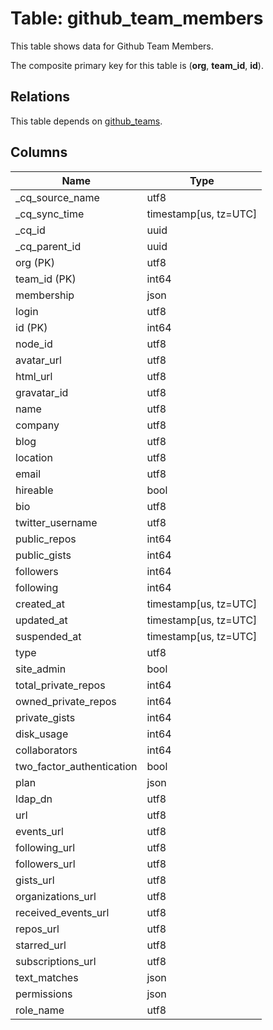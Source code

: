 # Table: github_team_members

This table shows data for Github Team Members.

The composite primary key for this table is (**org**, **team_id**, **id**).

## Relations

This table depends on [github_teams](github_teams).

## Columns

| Name          | Type          |
| ------------- | ------------- |
|_cq_source_name|utf8|
|_cq_sync_time|timestamp[us, tz=UTC]|
|_cq_id|uuid|
|_cq_parent_id|uuid|
|org (PK)|utf8|
|team_id (PK)|int64|
|membership|json|
|login|utf8|
|id (PK)|int64|
|node_id|utf8|
|avatar_url|utf8|
|html_url|utf8|
|gravatar_id|utf8|
|name|utf8|
|company|utf8|
|blog|utf8|
|location|utf8|
|email|utf8|
|hireable|bool|
|bio|utf8|
|twitter_username|utf8|
|public_repos|int64|
|public_gists|int64|
|followers|int64|
|following|int64|
|created_at|timestamp[us, tz=UTC]|
|updated_at|timestamp[us, tz=UTC]|
|suspended_at|timestamp[us, tz=UTC]|
|type|utf8|
|site_admin|bool|
|total_private_repos|int64|
|owned_private_repos|int64|
|private_gists|int64|
|disk_usage|int64|
|collaborators|int64|
|two_factor_authentication|bool|
|plan|json|
|ldap_dn|utf8|
|url|utf8|
|events_url|utf8|
|following_url|utf8|
|followers_url|utf8|
|gists_url|utf8|
|organizations_url|utf8|
|received_events_url|utf8|
|repos_url|utf8|
|starred_url|utf8|
|subscriptions_url|utf8|
|text_matches|json|
|permissions|json|
|role_name|utf8|